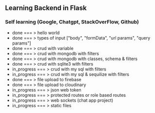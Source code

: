 ## Learning Backend in Flask
### Self learning (Google, Chatgpt, StackOverFlow, Github)

- done                === >          hello world
- done                === >          types of input ["body", "formData", "url params", "query params"]
- done                === >          crud with variable
- done                === >          crud with mongodb with filters
- done                === >          crud with mongodb with classes, schema & filters
- done                === >          crud with sqlite3 with filters
- in_progress         === >          crud with my sql with filters
- in_progress         === >          crud with my sql & sequilize with filters
- done                === >          file upload to firebase
- done                === >          file upload to cloudinary
- in_progress         === >          json web token
- in_progress         === >          protected routes or role based routes
- in_progress         === >          web sockets (chat app project)
- in_progress         === >          static files
